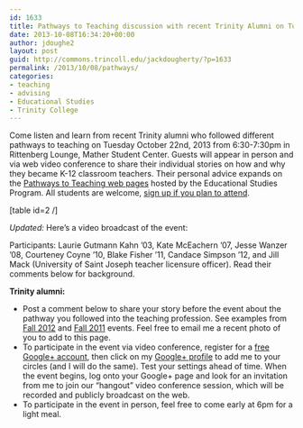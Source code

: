 ```yaml
---
id: 1633
title: Pathways to Teaching discussion with recent Trinity Alumni on Tuesday, Oct 22nd at 6:30pm in Rittenberg Lounge
date: 2013-10-08T16:34:20+00:00
author: jdoughe2
layout: post
guid: http://commons.trincoll.edu/jackdougherty/?p=1633
permalink: /2013/10/08/pathways/
categories:
- teaching
- advising
- Educational Studies
- Trinity College
---
```

Come listen and learn from recent Trinity alumni who followed different pathways to teaching on Tuesday October 22nd, 2013 from 6:30-7:30pm in Rittenberg Lounge, Mather Student Center. Guests will appear in person and via web video conference to share their individual stories on how and why they became K-12 classroom teachers. Their personal advice expands on the <a title="pathways" href="http://www.trincoll.edu/Academics/MajorsAndMinors/educational/pathways/Pages/default.aspx" target="_blank">Pathways to Teaching web pages</a> hosted by the Educational Studies Program. All students are welcome, <a href="http://trincoll.experience.com/stu/public_event_profile?event_hnd=452811#.UlxJviZ1MdI.email" target="_blank">sign up if you plan to attend</a>.

[table id=2 /]

_Updated:_ Here&#8217;s a video broadcast of the event:

Participants: Laurie Gutmann Kahn &#8217;03, Kate McEachern &#8217;07, Jesse Wanzer &#8217;08, Courteney Coyne &#8217;10, Blake Fisher &#8217;11, Candace Simpson &#8217;12, and Jill Mack (University of Saint Joseph teacher licensure officer). Read their comments below for background.

**Trinity alumni:**

  * Post a comment below to share your story before the event about the pathway you followed into the teaching profession. See examples from <a href="http://commons.trincoll.edu/jackdougherty/2012/10/02/teaching/" target="_blank">Fall 2012</a> and <a href="http://commons.trincoll.edu/jackdougherty/2011/10/15/discuss-pathways-to-teaching/" target="_blank">Fall 2011</a> events. Feel free to email me a recent photo of you to add to this page.
  * To participate in the event via video conference, register for a <a href="https://plus.google.com/" target="_blank">free Google+ account</a>, then click on my <a href="https://plus.google.com/u/0/116038132633700368848/posts" target="_blank">Google+ profile</a> to add me to your circles (and I will do the same). Test your settings ahead of time. When the event begins, log onto your Google+ page and look for an invitation from me to join our &#8220;hangout&#8221; video conference session, which will be recorded and publicly broadcast on the web.
  * To participate in the event in person, feel free to come early at 6pm for a light meal.
